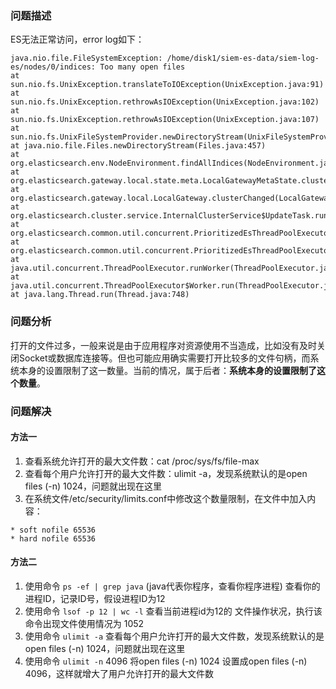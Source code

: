 ### 问题描述
ES无法正常访问，error log如下：

```
java.nio.file.FileSystemException: /home/disk1/siem-es-data/siem-log-es/nodes/0/indices: Too many open files
at sun.nio.fs.UnixException.translateToIOException(UnixException.java:91)
at sun.nio.fs.UnixException.rethrowAsIOException(UnixException.java:102)
at sun.nio.fs.UnixException.rethrowAsIOException(UnixException.java:107)
at sun.nio.fs.UnixFileSystemProvider.newDirectoryStream(UnixFileSystemProvider.java:427)
at java.nio.file.Files.newDirectoryStream(Files.java:457)
at org.elasticsearch.env.NodeEnvironment.findAllIndices(NodeEnvironment.java:530)
at org.elasticsearch.gateway.local.state.meta.LocalGatewayMetaState.clusterChanged(LocalGatewayMetaState.java:245)
at org.elasticsearch.gateway.local.LocalGateway.clusterChanged(LocalGateway.java:215)
at org.elasticsearch.cluster.service.InternalClusterService$UpdateTask.run(InternalClusterService.java:467)
at org.elasticsearch.common.util.concurrent.PrioritizedEsThreadPoolExecutor$TieBreakingPrioritizedRunnable.runAndClean(PrioritizedEsThreadPoolExecutor.java:188)
at org.elasticsearch.common.util.concurrent.PrioritizedEsThreadPoolExecutor$TieBreakingPrioritizedRunnable.run(PrioritizedEsThreadPoolExecutor.java:158)
at java.util.concurrent.ThreadPoolExecutor.runWorker(ThreadPoolExecutor.java:1149)
at java.util.concurrent.ThreadPoolExecutor$Worker.run(ThreadPoolExecutor.java:624)
at java.lang.Thread.run(Thread.java:748)
```

### 问题分析
打开的文件过多，一般来说是由于应用程序对资源使用不当造成，比如没有及时关闭Socket或数据库连接等。但也可能应用确实需要打开比较多的文件句柄，而系统本身的设置限制了这一数量。当前的情况，属于后者：**系统本身的设置限制了这个数量**。

### 问题解决

#### 方法一
1. 查看系统允许打开的最大文件数：cat /proc/sys/fs/file-max
2. 查看每个用户允许打开的最大文件数：ulimit -a，发现系统默认的是open files (-n) 1024，问题就出现在这里
3. 在系统文件/etc/security/limits.conf中修改这个数量限制，在文件中加入内容：
```
* soft nofile 65536 
* hard nofile 65536
```

#### 方法二
1. 使用命令 `ps -ef | grep java`  (java代表你程序，查看你程序进程) 查看你的进程ID，记录ID号，假设进程ID为12
2. 使用命令 `lsof -p 12 | wc -l`    查看当前进程id为12的 文件操作状况，执行该命令出现文件使用情况为 1052
3. 使用命令 `ulimit -a`  查看每个用户允许打开的最大文件数，发现系统默认的是open files (-n) 1024，问题就出现在这里
4. 使用命令 `ulimit -n` 4096 将open files (-n) 1024 设置成open files (-n) 4096，这样就增大了用户允许打开的最大文件数